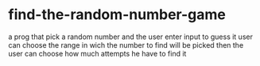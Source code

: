 # find-the-random-number-game
a prog that pick a random number and the user enter input to guess it
user can choose the range in wich the number to find will be picked
then the user can choose how much attempts he have to find it
